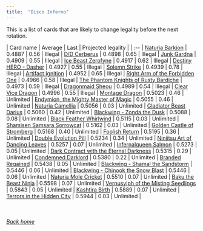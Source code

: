 ```yaml
---
title:  "Disco Inferno"
---
```


This is a list of cards that are likely to change legality before the next rotation.

| Card name | Average | Last | Projected legality |
| :-- |
[Naturia Barkion](https://db.ygoprodeck.com/card/?search=Naturia%20Barkion) | 0.4887 | 0.56 | Illegal |
[D/D Cerberus](https://db.ygoprodeck.com/card/?search=D/D%20Cerberus) | 0.4898 | 0.65 | Illegal |
[Junk Gardna](https://db.ygoprodeck.com/card/?search=Junk%20Gardna) | 0.4909 | 0.55 | Illegal |
[Ice Beast Zerofyne](https://db.ygoprodeck.com/card/?search=Ice%20Beast%20Zerofyne) | 0.4917 | 0.62 | Illegal |
[Destiny HERO - Dasher](https://db.ygoprodeck.com/card/?search=Destiny%20HERO%20-%20Dasher) | 0.4927 | 0.55 | Illegal |
[Solemn Strike](https://db.ygoprodeck.com/card/?search=Solemn%20Strike) | 0.4939 | 0.78 | Illegal |
[Artifact Ignition](https://db.ygoprodeck.com/card/?search=Artifact%20Ignition) | 0.4952 | 0.65 | Illegal |
[Right Arm of the Forbidden One](https://db.ygoprodeck.com/card/?search=Right%20Arm%20of%20the%20Forbidden%20One) | 0.4966 | 0.58 | Illegal |
[The Phantom Knights of Rusty Bardiche](https://db.ygoprodeck.com/card/?search=The%20Phantom%20Knights%20of%20Rusty%20Bardiche) | 0.4973 | 0.59 | Illegal |
[Dragonmaid Sheou](https://db.ygoprodeck.com/card/?search=Dragonmaid%20Sheou) | 0.4989 | 0.54 | Illegal |
[Clear Vice Dragon](https://db.ygoprodeck.com/card/?search=Clear%20Vice%20Dragon) | 0.4996 | 0.55 | Illegal |
[Montage Dragon](https://db.ygoprodeck.com/card/?search=Montage%20Dragon) | 0.5023 | 0.46 | Unlimited |
[Endymion, the Mighty Master of Magic](https://db.ygoprodeck.com/card/?search=Endymion,%20the%20Mighty%20Master%20of%20Magic) | 0.5055 | 0.46 | Unlimited |
[Naturia Camellia](https://db.ygoprodeck.com/card/?search=Naturia%20Camellia) | 0.5056 | 0.03 | Unlimited |
[Gladiator Beast Darius](https://db.ygoprodeck.com/card/?search=Gladiator%20Beast%20Darius) | 0.5060 | 0.42 | Unlimited |
[Blackwing - Zonda the Dusk](https://db.ygoprodeck.com/card/?search=Blackwing%20-%20Zonda%20the%20Dusk) | 0.5088 | 0.08 | Unlimited |
[Black Feather Whirlwind](https://db.ygoprodeck.com/card/?search=Black%20Feather%20Whirlwind) | 0.5115 | 0.03 | Unlimited |
[Shamisen Samsara Sorrowcat](https://db.ygoprodeck.com/card/?search=Shamisen%20Samsara%20Sorrowcat) | 0.5162 | 0.03 | Unlimited |
[Golden Castle of Stromberg](https://db.ygoprodeck.com/card/?search=Golden%20Castle%20of%20Stromberg) | 0.5168 | 0.40 | Unlimited |
[Foolish Return](https://db.ygoprodeck.com/card/?search=Foolish%20Return) | 0.5195 | 0.36 | Unlimited |
[Double Evolution Pill](https://db.ygoprodeck.com/card/?search=Double%20Evolution%20Pill) | 0.5234 | 0.34 | Unlimited |
[Ninjitsu Art of Dancing Leaves](https://db.ygoprodeck.com/card/?search=Ninjitsu%20Art%20of%20Dancing%20Leaves) | 0.5257 | 0.07 | Unlimited |
[Infernalqueen Salmon](https://db.ygoprodeck.com/card/?search=Infernalqueen%20Salmon) | 0.5273 | 0.05 | Unlimited |
[Dark Contract with the Eternal Darkness](https://db.ygoprodeck.com/card/?search=Dark%20Contract%20with%20the%20Eternal%20Darkness) | 0.5315 | 0.29 | Unlimited |
[Condemned Darklord](https://db.ygoprodeck.com/card/?search=Condemned%20Darklord) | 0.5380 | 0.22 | Unlimited |
[Branded Regained](https://db.ygoprodeck.com/card/?search=Branded%20Regained) | 0.5438 | 0.05 | Unlimited |
[Blackwing - Shamal the Sandstorm](https://db.ygoprodeck.com/card/?search=Blackwing%20-%20Shamal%20the%20Sandstorm) | 0.5446 | 0.06 | Unlimited |
[Blackwing - Chinook the Snow Blast](https://db.ygoprodeck.com/card/?search=Blackwing%20-%20Chinook%20the%20Snow%20Blast) | 0.5446 | 0.06 | Unlimited |
[Naturia Mole Cricket](https://db.ygoprodeck.com/card/?search=Naturia%20Mole%20Cricket) | 0.5510 | 0.07 | Unlimited |
[Baku the Beast Ninja](https://db.ygoprodeck.com/card/?search=Baku%20the%20Beast%20Ninja) | 0.5598 | 0.07 | Unlimited |
[Vernusylph of the Misting Seedlings](https://db.ygoprodeck.com/card/?search=Vernusylph%20of%20the%20Misting%20Seedlings) | 0.5843 | 0.05 | Unlimited |
[Kashtira Birth](https://db.ygoprodeck.com/card/?search=Kashtira%20Birth) | 0.5889 | 0.07 | Unlimited |
[Terrors in the Hidden City](https://db.ygoprodeck.com/card/?search=Terrors%20in%20the%20Hidden%20City) | 0.5944 | 0.03 | Unlimited |

<br>

###### [Back home](index)